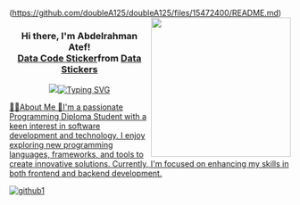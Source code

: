 (https://github.com/doubleA125/doubleA125/files/15472400/README.md)<img width="250" align="right" src="https://c.tenor.com/_DOBjnGspYAAAAAM/code-coding gif">
<h3 align="center">
Hi there, I'm Abdelrahman Atef! <div class="tenor-gif-embed" data-postid="27290753" data-share-method="host" data-aspect-ratio="1" data-width="100%"><a href="https://tenor.com/view/data-code-coding-facts-numbers-gif-27290753">Data Code Sticker</a>from <a href="https://tenor.com/search/data-stickers">Data Stickers</a></div> <script type="text/javascript" async src="https://tenor.com/embed.js"></script>


</h3>
<!-- Typing SVG by DenverCoder1 https://github.com/DenverCoder1/readme-typing-svg -->
<p align="center">
<a href="https://github.com/DenverCoder1/readme-typing-svg"><img src="<a href="https://git.io/typing-svg"><img src="https://readme-typing-svg.herokuapp.com?font=Fira+Code&pause=1000&color=64F7C9&random=false&width=435&lines=welcome+to+my+profile" alt="Typing SVG" </a>
</p>

🙋‍♂️About Me
🚀I'm a passionate Programming Diploma Student with a keen interest in software development and technology. I enjoy exploring new programming languages, frameworks, and tools to create innovative solutions. Currently, I'm focused on enhancing my skills in both frontend and backend development.

![github1](https://github.com/doubleA125/doubleA125/assets/171048131/cbc36572-ce3a-40eb-b4a6-36e13f5cd6b1)
